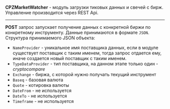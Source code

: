 ﻿**CPZMarketWatcher** - модуль загрузки тиковых данных и свечей с бирж.
Управление производится через REST Api.
***
**POST** запрос запускает получение данных с конкретной биржи по конкретному инструменту.
Данные принимаются в формате `JSON`.
Структура принимаемого JSON объекта:
* `NameProvider`     - уникальное имя поставщика данных, если в модуле существует поставщик с таким именем, тогда запрос отдается ему, иначе создается новый поставщик с таким именем.
* `TypeDataProvider` - тип поставщика, на данном этапе только один - _cryptocompare_
* `Exchange` - биржа, с которой нужно получать текущий инструмент
* `Baseq` - базовая валюта
* `Quote` - котировка валюты 
* `DateFrom` - не используется
* `DateTo` - не используется
* `Timeframe` - не используется
      

